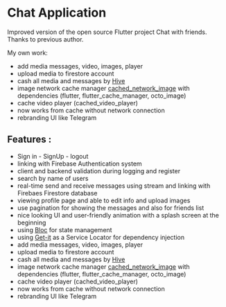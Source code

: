 
# Chat Application

Improved version of the open source Flutter project
Chat with friends.
Thanks to previous author.

My own work:
- add media messages, video, images, player
- upload media to firestore account
- cash all media and messages by [Hive](https://pub.dev/packages/hive)
- image network cache manager [cached_network_image](https://pub.dev/packages/cached_network_image) with dependencies (flutter, flutter_cache_manager, octo_image)
- cache video player (cached_video_player)
- now works from cache without network connection
- rebranding UI like Telegram

## Features : 

- Sign in - SignUp - logout
- linking with Firebase Authentication system
- client and backend validation during logging and register
- search by name of users
- real-time send and receive messages using stream and linking with Firebaes Firestore database
- viewing profile page and able to edit info and upload images
- use pagination for showing the messages and also for friends list
- nice looking UI and user-friendly animation with a splash screen at the beginning
- using [Bloc](https://bloclibrary.dev/) for state management
- using [Get-it](https://pub.dev/packages/get_it) as a Service Locator for dependency injection
- add media messages, video, images, player
- upload media to firestore account
- cash all media and messages by [Hive](https://pub.dev/packages/hive)
- image network cache manager [cached_network_image](https://pub.dev/packages/cached_network_image) with dependencies (flutter, flutter_cache_manager, octo_image)
- cache video player (cached_video_player)
- now works from cache without network connection
- rebranding UI like Telegram
